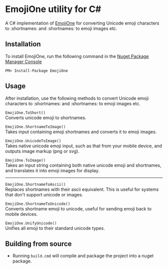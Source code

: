 # EmojiOne utility for C# 

A C# implementation of [EmojiOne](https://github.com/Ranks/emojione) for converting Unicode emoji characters to :shortnames: and :shortnames: to emoji images etc. 

## Installation

To install EmojiOne, run the following command in the [Nuget Package Manager Console](https://docs.nuget.org/docs/start-here/using-the-package-manager-console)

    PM> Install-Package EmojiOne

## Usage

After installation, use the following methods to convert Unicode emoji characters to :shortnames: and :shortnames: to emoji images etc.

`EmojiOne.ToShort()`  
Converts unicode emoji to shortnames.

`EmojiOne.ShortnameToImage()`  
Takes input containing emoji shortnames and converts it to emoji images.

`EmojiOne.UnicodeToImage()`  
Takes native unicode emoji input, such as that from your mobile device, and outputs image markup (png or svg).

`EmojiOne.ToImage()`  
Takes an input string containing both native unicode emoji and shortnames, and translates it into emoji images for display.

---

`EmojiOne.ShortnameToAscii()`  
Replaces shortnames with their ascii equivalent. This is useful for systems that don't support unicode or images.

`EmojiOne.ShortnameToUnicode()`  
Converts shortname emoji to unicode, useful for sending emoji back to mobile devices.

`EmojiOne.UnifyUnicode()`  
Unifies all emoji to their standard unicode types. 

## Building from source

* Running `build.cmd` will compile and package the project into a nuget package.
